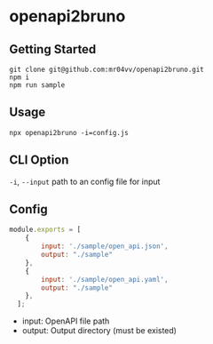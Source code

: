 # openapi2bruno

## Getting Started

```
git clone git@github.com:mr04vv/openapi2bruno.git
npm i
npm run sample
```

## Usage
```
npx openapi2bruno -i=config.js
```

## CLI Option

`-i`, `--input`
path to an config file for input

## Config

```sample.config.js
module.exports = [
    {
        input: './sample/open_api.json',
        output: "./sample"
    },
    {
        input: './sample/open_api.yaml',
        output: "./sample"
    },
  ];
```

- input: OpenAPI file path
- output: Output directory (must be existed)